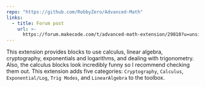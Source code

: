 ```yaml
---
repo: "https://github.com/RobbyZero/Advanced-Math"
links:
  - title: Forum post
    url: >-
      https://forum.makecode.com/t/advanced-math-extension/29010?u=unsignedarduino
---
```


This extension provides blocks to use calculus, linear algebra, cryptography, exponentials and logarithms, and dealing with trigonometry. Also, the calculus blocks look incredibly funny so I recommend checking them out. This extension adds five categories: `Cryptography`, `Calculus`, `Exponential/Log`, `Trig Modes`, and `LinearAlgebra` to the toolbox.
